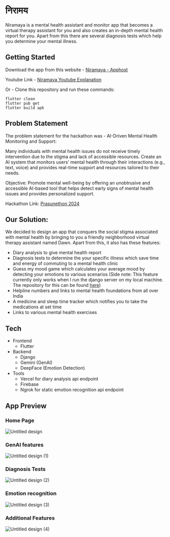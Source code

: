 # निरामय

Niramaya is a mental health assistant and monitor app that becomes a virtual therapy assistant for you and also creates an in-depth mental health report for you. Apart from this there are several diagnosis tests which help you determine your mental illness. 

## Getting Started

Download the app from this website - [Niramaya - Apphost](https://appho.st/d/1uHwjk8U)

Youtube Link - [Niramaya Youtube Explanation](https://www.youtube.com/watch?v=zFcgxMAaYa8)

Or - Clone this repository and run these commands:
```
flutter clean
flutter pub get
flutter build apk
```
## Problem Statement

The problem statement for the hackathon was -
AI-Driven Mental Health Monitoring and Support:

Many individuals with mental health issues do not receive timely intervention due to the stigma and lack of accessible resources. Create an AI system that monitors users' mental health through their interactions (e.g., text, voice) and provides real-time support and resources tailored to their needs.

Objective: Promote mental well-being by offering an unobtrusive and accessible AI-based tool that helps detect early signs of mental health issues and provides personalized support.

Hackathon Link: [Prasunethon 2024](https://unstop.com/hackathons/prasunethon-prasunet-company-1018553)

## Our Solution:

We decided to design an app that conquers the social stigma associated with mental health by bringing to you a friendly neighborhood virtual therapy assistant named Dawn. Apart from this, it also has these features:

* Diary analysis to give mental health report
* Diagnosis tests to determine the your specific illness which save time and energy of commuting to a mental health clinic
* Guess my mood game which calculates your average mood by detecting your emotions to various scenarios (Side note: This feature currently only works when I run the django server on my local machine. The repository for this can be found [here](https://github.com/gargibendale/face_recognition_api))
* Helpline numbers and links to mental health foundations from all over India
* A medicine and sleep time tracker which notifies you to take the medications at set time
* Links to various mental health exercises

## Tech

* Frontend
  * Flutter
* Backend
  * Django
  * Gemini (GenAI)
  * DeepFace (Emotion Detection)
* Tools
  * Vercel for diary analysis api endpoint
  * Firebase
  * Ngrok for static emotion recognition api endpoint
    
## App Preview

### Home Page
![Untitled design](https://github.com/gargibendale/niramaya/assets/121033752/420e4208-5a51-4586-819b-968c58a29463)
### GenAI features
![Untitled design (1)](https://github.com/gargibendale/niramaya/assets/121033752/fe518274-1b59-4af9-9ee7-1d8cd590b5e3)
### Diagnosis Tests
![Untitled design (2)](https://github.com/gargibendale/niramaya/assets/121033752/cfad54f8-7dfa-4159-9f75-ae4cf999e14f)
### Emotion recognition
![Untitled design (3)](https://github.com/gargibendale/niramaya/assets/121033752/c06c20af-6fc3-4c9b-87a3-0357f200467a)
### Additional Features
![Untitled design (4)](https://github.com/gargibendale/niramaya/assets/121033752/8ca212d8-22a6-44bb-9f93-3b0bed07bc51)
